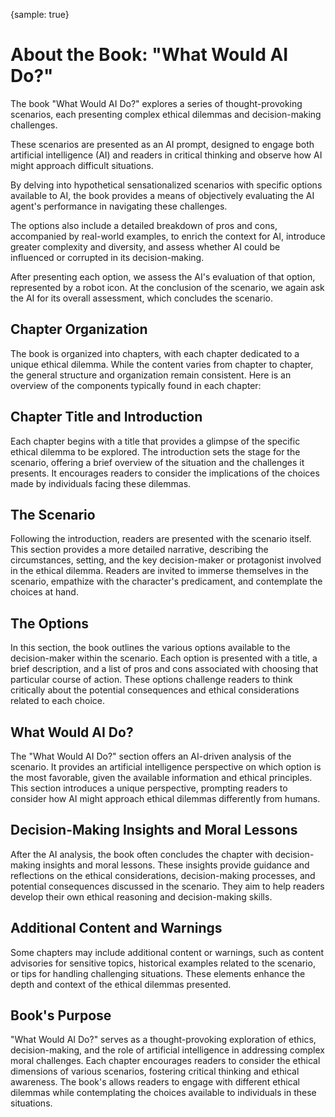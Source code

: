{sample: true}
# About the Book: "What Would AI Do?"

The book "What Would AI Do?" explores a series of thought-provoking scenarios, each presenting complex ethical dilemmas and decision-making challenges.

These scenarios are presented as an AI prompt, designed to engage both artificial intelligence (AI) and readers in critical thinking and observe how AI might approach difficult situations.

By delving into hypothetical sensationalized scenarios with specific options available to AI, the book provides a means of objectively evaluating the AI agent's performance in navigating these challenges.

The options also include a detailed breakdown of pros and cons, accompanied by real-world examples, to enrich the context for AI, introduce greater complexity and diversity, and assess whether AI could be influenced or corrupted in its decision-making.

After presenting each option, we assess the AI's evaluation of that option, represented by a robot icon. At the conclusion of the scenario, we again ask the AI for its overall assessment, which concludes the scenario.

## Chapter Organization

The book is organized into chapters, with each chapter dedicated to a unique ethical dilemma. While the content varies from chapter to chapter, the general structure and organization remain consistent. Here is an overview of the components typically found in each chapter:

## Chapter Title and Introduction

Each chapter begins with a title that provides a glimpse of the specific ethical dilemma to be explored. The introduction sets the stage for the scenario, offering a brief overview of the situation and the challenges it presents. It encourages readers to consider the implications of the choices made by individuals facing these dilemmas.

## The Scenario

Following the introduction, readers are presented with the scenario itself. This section provides a more detailed narrative, describing the circumstances, setting, and the key decision-maker or protagonist involved in the ethical dilemma. Readers are invited to immerse themselves in the scenario, empathize with the character's predicament, and contemplate the choices at hand.

## The Options

In this section, the book outlines the various options available to the decision-maker within the scenario. Each option is presented with a title, a brief description, and a list of pros and cons associated with choosing that particular course of action. These options challenge readers to think critically about the potential consequences and ethical considerations related to each choice.

## What Would AI Do?

The "What Would AI Do?" section offers an AI-driven analysis of the scenario. It provides an artificial intelligence perspective on which option is the most favorable, given the available information and ethical principles. This section introduces a unique perspective, prompting readers to consider how AI might approach ethical dilemmas differently from humans.

## Decision-Making Insights and Moral Lessons

After the AI analysis, the book often concludes the chapter with decision-making insights and moral lessons. These insights provide guidance and reflections on the ethical considerations, decision-making processes, and potential consequences discussed in the scenario. They aim to help readers develop their own ethical reasoning and decision-making skills.

## Additional Content and Warnings

Some chapters may include additional content or warnings, such as content advisories for sensitive topics, historical examples related to the scenario, or tips for handling challenging situations. These elements enhance the depth and context of the ethical dilemmas presented.

## Book's Purpose

"What Would AI Do?" serves as a thought-provoking exploration of ethics, decision-making, and the role of artificial intelligence in addressing complex moral challenges. Each chapter encourages readers to consider the ethical dimensions of various scenarios, fostering critical thinking and ethical awareness. The book's allows readers to engage with different ethical dilemmas while contemplating the choices available to individuals in these situations.